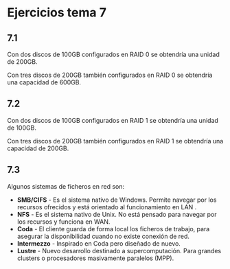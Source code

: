 # Ejercicios tema 7

## 7.1

Con dos discos de 100GB configurados en RAID 0 se obtendría una unidad de 200GB.

Con tres discos de 200GB también configurados en RAID 0 se obtendría una capacidad de 600GB.

## 7.2

Con dos discos de 100GB configurados en RAID 1 se obtendría una unidad de 100GB.

Con tres discos de 200GB también configurados en RAID 1 se obtendría una capacidad de 200GB.

## 7.3

Algunos sistemas de ficheros en red son:

- **SMB/CIFS** - Es el sistema nativo de Windows. Permite navegar por los recursos ofrecidos y está orientado al funcionamiento en LAN .
- **NFS** - Es el sistema nativo de Unix. No está pensado para navegar por los recursos y funciona en WAN.
- **Coda** - El cliente guarda de forma local los ficheros de trabajo, para asegurar la disponibilidad cuando no existe conexión de red.
- **Intermezzo** - Inspirado en Coda pero diseñado de nuevo.
- **Lustre** - Nuevo desarrollo destinado a supercomputación. Para grandes clusters o procesadores masivamente paralelos (MPP). 

